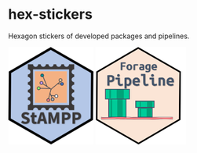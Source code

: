 # hex-stickers
Hexagon stickers of developed packages and pipelines.


<img align="center" src="stickers/stampp.png" height="200">
<img align="center" src="stickers/forage_pipe.png" height="200">
